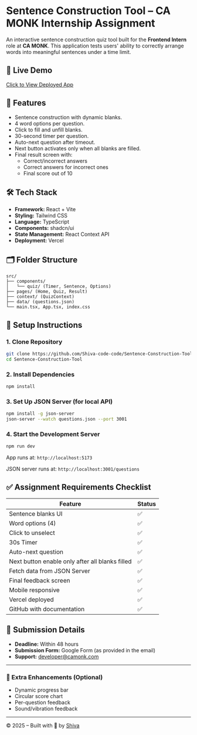 # Sentence Construction Tool – CA MONK Internship Assignment

An interactive sentence construction quiz tool built for the **Frontend Intern** role at **CA MONK**. This application tests users' ability to correctly arrange words into meaningful sentences under a time limit.

## 🔗 Live Demo
[Click to View Deployed App](https://sentence-construction-assignment.vercel.app)

## 🎯 Features
- Sentence construction with dynamic blanks.
- 4 word options per question.
- Click to fill and unfill blanks.
- 30-second timer per question.
- Auto-next question after timeout.
- Next button activates only when all blanks are filled.
- Final result screen with:
  - Correct/incorrect answers
  - Correct answers for incorrect ones
  - Final score out of 10

## 🛠 Tech Stack
- **Framework:** React + Vite
- **Styling:** Tailwind CSS
- **Language:** TypeScript
- **Components:** shadcn/ui 
- **State Management:** React Context API
- **Deployment:** Vercel

## 🗂 Folder Structure
```
src/
├── components/
│   └── quiz/ (Timer, Sentence, Options)
├── pages/ (Home, Quiz, Result)
├── context/ (QuizContext)
├── data/ (questions.json)
└── main.tsx, App.tsx, index.css
```

## 🔄 Setup Instructions

### 1. Clone Repository
```bash
git clone https://github.com/Shiva-code-code/Sentence-Construction-Tool.git
cd Sentence-Construction-Tool
```

### 2. Install Dependencies
```bash
npm install
```

### 3. Set Up JSON Server (for local API)
```bash
npm install -g json-server
json-server --watch questions.json --port 3001
```

### 4. Start the Development Server
```bash
npm run dev
```

App runs at: `http://localhost:5173`

JSON server runs at: `http://localhost:3001/questions`

## ✅ Assignment Requirements Checklist

| Feature | Status |
|--------|--------|
| Sentence blanks UI | ✅ |
| Word options (4) | ✅ |
| Click to unselect | ✅ |
| 30s Timer | ✅ |
| Auto-next question | ✅ |
| Next button enable only after all blanks filled | ✅ |
| Fetch data from JSON Server | ✅ |
| Final feedback screen | ✅ |
| Mobile responsive | ✅ |
| Vercel deployed | ✅ |
| GitHub with documentation | ✅ |

## 📝 Submission Details
- **Deadline:** Within 48 hours
- **Submission Form:** Google Form (as provided in the email)
- **Support:** developer@camonk.com

---

### 👏 Extra Enhancements (Optional)
- Dynamic progress bar
- Circular score chart
- Per-question feedback
- Sound/vibration feedback

---

© 2025 – Built with 💙 by [Shiva](https://github.com/Shiva-code-code)
